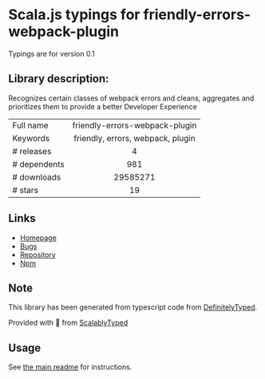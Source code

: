 
# Scala.js typings for friendly-errors-webpack-plugin

Typings are for version 0.1

## Library description:
Recognizes certain classes of webpack errors and cleans, aggregates and prioritizes them to provide a better Developer Experience

|                    |                 |
| ------------------ | :-------------: |
| Full name          | friendly-errors-webpack-plugin |
| Keywords           | friendly, errors, webpack, plugin |
| # releases         | 4 |
| # dependents       | 981 |
| # downloads        | 29585271 |
| # stars            | 19 |

## Links
- [Homepage](https://github.com/geowarin/friendly-errors-webpack-plugin#readme)
- [Bugs](https://github.com/geowarin/friendly-errors-webpack-plugin/issues)
- [Repository](https://github.com/geowarin/friendly-errors-webpack-plugin)
- [Npm](https://www.npmjs.com/package/friendly-errors-webpack-plugin)
    


## Note
This library has been generated from typescript code from [DefinitelyTyped](https://definitelytyped.org).

Provided with :purple_heart: from [ScalablyTyped](https://github.com/oyvindberg/ScalablyTyped)

## Usage
See [the main readme](../../readme.md) for instructions.


